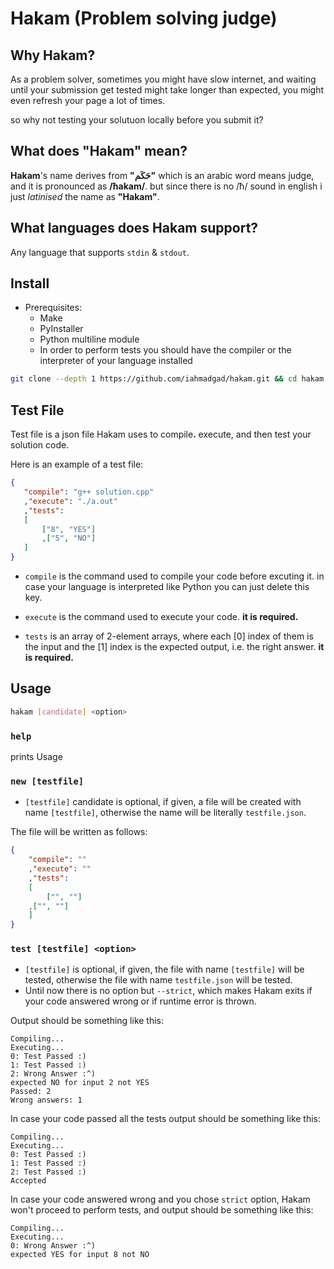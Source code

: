 # Hakam (Problem solving judge)

## Why Hakam?

As a problem solver, sometimes you might have slow internet, and waiting until your submission get tested might take longer than expected, you might even refresh your page a lot of times.

so why not testing your solutuon locally before you submit it?

## What does "Hakam" mean?

**Hakam**'s name derives from **"حَكَم"** which is an arabic word means judge, and it is pronounced as **/ħakam/**.
but since there is no /ħ/ sound in english i just _latinised_ the name as **"Hakam"**.

## What languages does Hakam support?

Any language that supports `stdin` & `stdout`.

## Install

- Prerequisites:
  - Make
  - PyInstaller
  - Python multiline module
  - In order to perform tests you should have the compiler or the interpreter of your language installed

```bash
git clone --depth 1 https://github.com/iahmadgad/hakam.git && cd hakam && make install
```

## Test File

Test file is a json file Hakam uses to compile، execute, and then test your solution code.

Here is an example of a test file:

```json
{
   "compile": "g++ solution.cpp"
   ,"execute": "./a.out"
   ,"tests":
   [
       ["8", "YES"]
       ,["5", "NO"]
   ]
}

```
- `compile` is the command used to compile your code before excuting it. in case your language is interpreted like Python you can just delete this key.

- `execute` is the command used to execute your code. **it is required.**

- `tests` is an array of 2-element arrays, where each [0] index of them is the input and the [1] index is the expected output, i.e. the right answer. **it is required.**

## Usage

```bash
hakam [candidate] <option>
```

### `help`

prints Usage

### `new [testfile]` 

- `[testfile]` candidate is optional, if given, a file will be created with name `[testfile]`, otherwise the name will be literally `testfile.json`.

The file will be written as follows:

```json
{
    "compile": ""
    ,"execute": ""
    ,"tests":
    [
        ["", ""]
	,["", ""]
    ]
}
```

### `test [testfile] <option>`

- `[testfile]` is optional, if given, the file with name `[testfile]` will be tested, otherwise the file with name `testfile.json` will be tested.
- Until now there is no option but `--strict`, which makes Hakam exits if your code answered wrong or if runtime error is thrown.

Output should be something like this:
```
Compiling...
Executing...
0: Test Passed :)
1: Test Passed :)
2: Wrong Answer :^)
expected NO for input 2 not YES
Passed: 2
Wrong answers: 1
```
In case your code passed all the tests output should be something like this:
```
Compiling...
Executing...
0: Test Passed :)
1: Test Passed :)
2: Test Passed :)
Accepted
```
In case your code answered wrong and you chose `strict` option, Hakam won't proceed to perform tests, and output should be something like this:
```
Compiling...
Executing...
0: Wrong Answer :^)
expected YES for input 8 not NO
```
